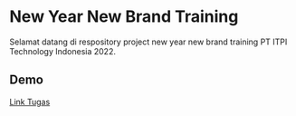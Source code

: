 
# New Year New Brand Training

Selamat datang di respository project new year new brand training PT ITPI Technology Indonesia 2022.




## Demo

[Link Tugas](https://www.figma.com/file/p342aFViHgI9ZpFmwxiwzY/Test-Coding?node-id=0%3A1&t=BLsNJS91ksa8XO0n-1)

